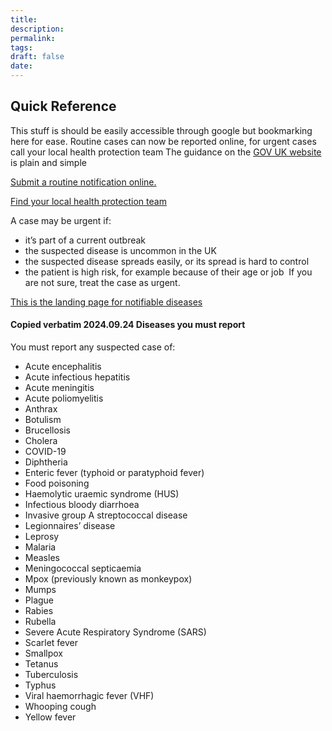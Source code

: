 ```yaml
---
title: 
description: 
permalink: 
tags: 
draft: false
date:
---
```



## Quick Reference
This stuff is should be easily accessible through google but bookmarking here for ease.
Routine cases can now be reported online, for urgent cases call your local health protection team 
The guidance on the [GOV UK website](https://www.gov.uk/guidance/notifiable-diseases-and-how-to-report-them) is plain and simple 

[Submit a routine notification online.](https://report-a-notifiable-disease.service.gov.uk/home)

[Find your local health protection team](https://www.gov.uk/health-protection-team)

A case may be urgent if: 
- it’s part of a current outbreak 
- the suspected disease is uncommon in the UK 
- the suspected disease spreads easily, or its spread is hard to control 
- the patient is high risk, for example because of their age or job 
If you are not sure, treat the case as urgent.

[This is the landing page for notifiable diseases](https://www.gov.uk/guidance/notifiable-diseases-and-how-to-report-them)

#### Copied verbatim 2024.09.24 Diseases you must report 
You must report any suspected case of: 
- Acute encephalitis 
- Acute infectious hepatitis 
- Acute meningitis 
- Acute poliomyelitis 
- Anthrax 
- Botulism 
- Brucellosis 
- Cholera 
- COVID-19 
- Diphtheria 
- Enteric fever (typhoid or paratyphoid fever) 
- Food poisoning 
- Haemolytic uraemic syndrome (HUS) 
- Infectious bloody diarrhoea 
- Invasive group A streptococcal disease 
- Legionnaires’ disease 
- Leprosy 
- Malaria 
- Measles 
- Meningococcal septicaemia 
- Mpox (previously known as monkeypox) 
- Mumps 
- Plague 
- Rabies 
- Rubella 
- Severe Acute Respiratory Syndrome (SARS) 
- Scarlet fever 
- Smallpox 
- Tetanus 
- Tuberculosis 
- Typhus 
- Viral haemorrhagic fever (VHF) 
- Whooping cough 
- Yellow fever